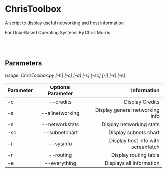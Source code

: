 # ChrisToolbox
A script to display useful networking and host information

For Unix-Based Operating Systems
By Chris Morris

<br><br>




<h2> Parameters </h2>
<i> Usage: ChrisToolbox.py [-h] [-c] [-a] [-s] [-sc] [-i] [-r] [-e] </i> <br>

| Parameter     | Optional Parameter| Information  |
| ------------- |:-------------:| -----:|
| -c            | --credits      | Display Credits | <br>
| -a            | --allnetworking| Display general networking info <br>
| -s            | --networkstats | Display networking stats <br>
| -sc           | --subnetchart  | Display subnets chart <br>
| -i            | --sysinfo      | Display host info with screenfetch <br>
| -r            | --routing      | Display routing table <br>
| -e            | --everything   | Displays all Information <br>



